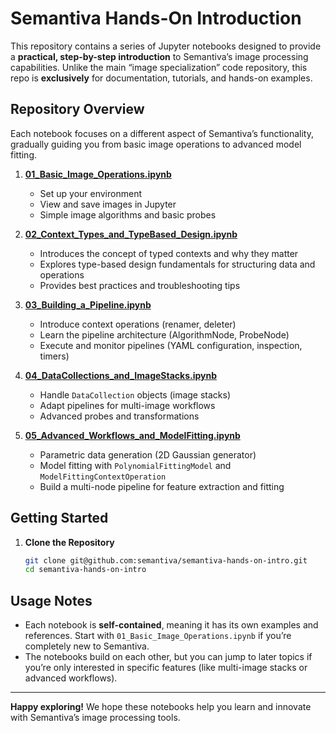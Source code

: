 # Semantiva Hands-On Introduction

This repository contains a series of Jupyter notebooks designed to provide a **practical, step-by-step introduction** to Semantiva’s image processing capabilities. Unlike the main “image specialization” code repository, this repo is **exclusively** for documentation, tutorials, and hands-on examples. 

## Repository Overview

Each notebook focuses on a different aspect of Semantiva’s functionality, gradually guiding you from basic image operations to advanced model fitting. 

1. **[01_Basic_Image_Operations.ipynb](01_Basic_Image_Operations.ipynb)**
   - Set up your environment
   - View and save images in Jupyter
   - Simple image algorithms and basic probes

2. **[02_Context_Types_and_TypeBased_Design.ipynb](02_Context_Types_and_TypeBased_Design.ipynb)**
   - Introduces the concept of typed contexts and why they matter  
   - Explores type-based design fundamentals for structuring data and operations  
   - Provides best practices and troubleshooting tips


3. **[03_Building_a_Pipeline.ipynb](03_Building_a_Pipeline.ipynb)**
   - Introduce context operations (renamer, deleter)
   - Learn the pipeline architecture (AlgorithmNode, ProbeNode)
   - Execute and monitor pipelines (YAML configuration, inspection, timers)

4. **[04_DataCollections_and_ImageStacks.ipynb](04_DataCollections_and_ImageStacks.ipynb)**
   - Handle `DataCollection` objects (image stacks)
   - Adapt pipelines for multi-image workflows
   - Advanced probes and transformations

5. **[05_Advanced_Workflows_and_ModelFitting.ipynb](05_Advanced_Workflows_and_ModelFitting.ipynb)**
   - Parametric data generation (2D Gaussian generator)
   - Model fitting with `PolynomialFittingModel` and `ModelFittingContextOperation`
   - Build a multi-node pipeline for feature extraction and fitting


## Getting Started

1. **Clone the Repository**

   ```bash
   git clone git@github.com:semantiva/semantiva-hands-on-intro.git
   cd semantiva-hands-on-intro
   ```

## Usage Notes

- Each notebook is **self-contained**, meaning it has its own examples and references. Start with `01_Basic_Image_Operations.ipynb` if you’re completely new to Semantiva.
- The notebooks build on each other, but you can jump to later topics if you’re only interested in specific features (like multi-image stacks or advanced workflows).


---

**Happy exploring!** We hope these notebooks help you learn and innovate with Semantiva’s image processing tools.
